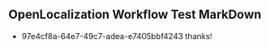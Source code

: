 ## OpenLocalization Workflow Test MarkDown
* 97e4cf8a-64e7-49c7-adea-e7405bbf4243 thanks!

<!--HONumber=Jul16_HO5-->


